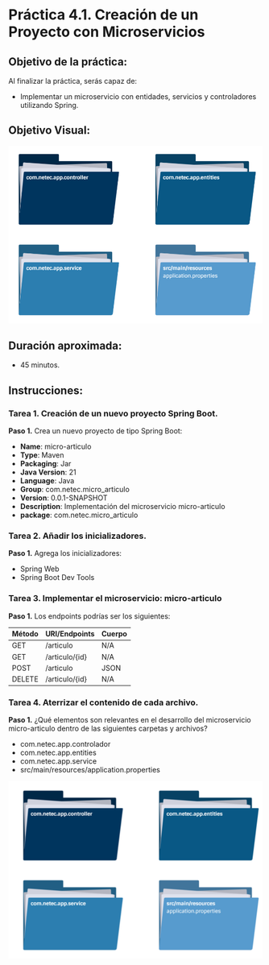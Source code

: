 # Práctica 4.1. Creación de un Proyecto con Microservicios 

## Objetivo de la práctica:
Al finalizar la práctica, serás capaz de:
- Implementar un microservicio con entidades, servicios y controladores utilizando Spring.


## Objetivo Visual:

<div style="text-align: center;">
    <img src="../images/ro5.png" alt="Spring Tool Suite">
</div>

## Duración aproximada:
- 45 minutos.

## Instrucciones: 

### Tarea 1. Creación de un nuevo proyecto Spring Boot.

**Paso 1.** Crea un nuevo proyecto de tipo Spring Boot:
* **Name**: micro-articulo
* **Type**: Maven
* **Packaging**: Jar
* **Java Version**: 21
* **Language**: Java
* **Group**: com.netec.micro_articulo
* **Version**: 0.0.1-SNAPSHOT
* **Description**: Implementación del microservicio micro-articulo
* **package**: com.netec.micro_articulo

### Tarea 2. Añadir los inicializadores.

**Paso 1.** Agrega los inicializadores:

* Spring Web
* Spring Boot Dev Tools


### Tarea 3. Implementar el microservicio: micro-articulo

**Paso 1.** Los endpoints podrías ser los siguientes:

| Método | URI/Endpoints                     | Cuerpo  |
|--------|----------------------------------|--------|
| GET    | /articulo  | N/A |
| GET    | /articulo/{id} | N/A |
| POST   | /articulo | JSON |
| DELETE | /articulo/{id}  | N/A   |


### Tarea 4. Aterrizar el contenido de cada archivo.
**Paso 1.** ¿Qué elementos son relevantes en el desarrollo del microservicio micro-articulo dentro de las siguientes carpetas y archivos?

* com.netec.app.controlador
* com.netec.app.entities
* com.netec.app.service
* src/main/resources/application.properties

<div style="text-align: center;">
    <img src="../images/img9_packages.png" alt="Postman">
</div>


